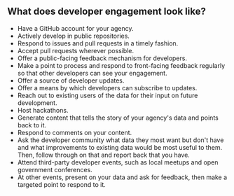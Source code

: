 ## What does developer engagement look like?  

* Have a GitHub account for your agency.  
 * Actively develop in public repositories.
 * Respond to issues and pull requests in a timely fashion.  
 * Accept pull requests wherever possible.  
* Offer a public-facing feedback mechanism for developers.  
* Make a point to process and respond to front-facing feedback regularly so that other developers can see your engagement.  
* Offer a source of developer updates.  
* Offer a means by which developers can subscribe to updates.  
* Reach out to existing users of the data for their input on future development.  
* Host hackathons.  
* Generate content that tells the story of your agency's data and points back to it.  
* Respond to comments on your content.  
* Ask the developer community what data they most want but don't have and what improvements to existing data would be most useful to them.  Then, follow through on that and report back that you have.  
* Attend third-party developer events, such as local meetups and open government conferences.  
* At other events, present on your data and ask for feedback, then make a targeted point to respond to it.  

